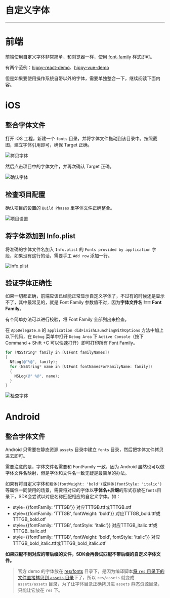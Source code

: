<!-- markdownlint-disable no-duplicate-header -->

# 自定义字体

---

# 前端

前端使用自定义字体非常简单，和浏览器一样，使用 [font-family](https://www.w3schools.com/cssref/pr_font_font-family.asp) 样式即可。

有两个范例：[hippy-react-demo](https://github.com/Tencent/Hippy/blob/master/examples/hippy-react-demo/src/components/Text/index.jsx#L49)、[hippy-vue-demo](https://github.com/Tencent/Hippy/blob/master/examples/hippy-vue-demo/src/components/demos/demo-p.vue#L41)

但是如果要使用操作系统自带以外的字体，需要单独整合一下，继续阅读下面内容。

# iOS

## 整合字体文件

打开 iOS 工程，新建一个 `fonts` 目录，并将字体文件拖动到该目录中。按照截图，建立字体引用即可，确保 Target 正确。

![拷贝字体](../assets/img/copy-font.png)

然后点击项目中的字体文件，并再次确认 Target 正确。

![确认字体](../assets/img/confirm-font.png)

## 检查项目配置

确认项目的设置的 `Build Phases` 里字体文件正确整合。

![项目设置](../assets/img/font-project-setup.png)

## 将字体添加到 Info.plist

将准确的字体文件名加入 `Info.plist` 的 `Fonts provided by application` 字段，如果没有这行的话，需要手工 `Add row` 添加一行。

![Info.plist](../assets/img/info-plist.png)

## 验证字体正确性

如果一切都正确，前端应该已经能正常显示自定义字体了，不过有的时候还是显示不了，其中最常见的，就是 Font Family 参数值不对，因为**字体文件名 !== Font Family**。

有个简单办法可以进行校验，将 Font Family 全部列出来检查。

在 `AppDelegate.m` 的 `application didFinishLaunchingWithOptions` 方法中加上以下代码，在 `Debug` 菜单中打开 `Debug Area` 下 `Active Console`（按下 Command + Shift +C 可以快速打开）即可打印所有 Font Family。

```objectivec
for (NSString* family in [UIFont familyNames])
{
  NSLog(@"%@", family);
  for (NSString* name in [UIFont fontNamesForFamilyName: family])
  {
    NSLog(@" %@", name);
  }
}
```

![检查字体](../assets/img/check-font.png)

# Android

## 整合字体文件

Android 只需要在静态资源 `assets` 目录中建立 `fonts` 目录，然后把字体文件拷贝进去即可。

需要注意的是，字体文件名需要和 FontFamily 一致，因为 Android 虽然也可以做字体文件名映射，但是字体和文件名一致无疑是最简单的办法。

如果有将自定义字体和`粗体(fontWeight: 'bold')`或`斜体(fontStyle: 'italic')`等属性一同使用的场景，需要将对应的字体以<strong>字体名+后缀</strong>的形式存放在`fonts`目录下，SDK会尝试以对应名称匹配相应的自定义字体。如：
- style={{fontFamily: 'TTTGB'}} 对应TTTGB.ttf或TTTGB.otf
- style={{fontFamily: 'TTTGB', fontWeight: 'bold'}} 对应TTTGB_bold.ttf或TTTGB_bold.otf
- style={{fontFamily: 'TTTGB', fontStyle: 'italic'}} 对应TTTGB_italic.ttf或TTTGB_italic.otf
- style={{fontFamily: 'TTTGB', fontWeight: 'bold', fontStyle: 'italic'}} 对应TTTGB_bold_italic.ttf或TTTGB_bold_italic.otf
  
<strong>如果匹配不到对应的带后缀的文件，SDK会再尝试匹配不带后缀的自定义字体文件。</strong>

> 官方 demo 的字体放在 [res/fonts](https://github.com/Tencent/Hippy/tree/master/examples/android-demo/res) 目录下，是因为编译脚本[将 `res` 目录下的文件直接拷贝到 `assets` 目录](https://github.com/Tencent/Hippy/blob/master/examples/android-demo/build.gradle#L35)下了，所以 `res/assets` 就变成 `assets/assets` 目录，为了让字体目录正确拷贝进 `assets` 静态资源目录，只能让它放在 `res` 下。
